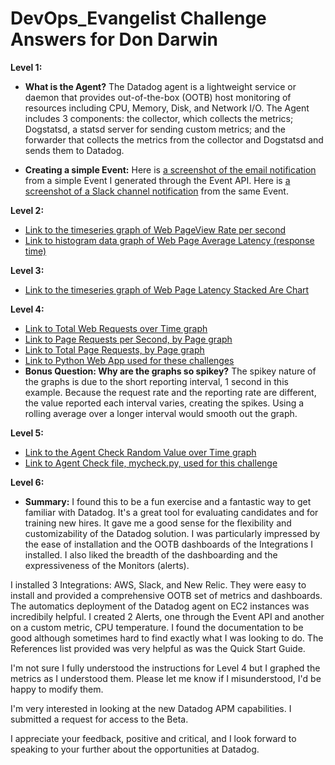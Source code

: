 # DevOps_Evangelist Challenge Answers for Don Darwin

**Level 1:**
  * **What is the Agent?**
      The Datadog agent is a lightweight service or daemon that provides out-of-the-box (OOTB) host monitoring of resources including CPU, Memory, Disk, and Network I/O. The Agent includes 3 components: the collector, which collects the metrics; Dogstatsd, a statsd server for sending custom metrics; and the forwarder that collects the metrics from the collector and Dogstatsd and sends them to Datadog. 

  * **Creating a simple Event:**
      Here is [a screenshot of the email notification](https://github.com/ddarwin/hiring-engineers/blob/master/images/_Monitor_Alert__Triggered__We_received_a_Farce_Event_%E2%80%94_Inbox_and_Events___Datadog.png) from a simple Event I generated through the Event API.
      Here is [a screenshot of a Slack channel notification](https://github.com/ddarwin/hiring-engineers/blob/master/images/API_Event_Slack_notification.png) from the same Event.
 
**Level 2:**
  * [Link to the timeseries graph of Web PageView Rate per second](https://app.datadoghq.com/dash/231347/ddarwinlevel1dashboard?live=true&page=0&is_auto=false&from_ts=1483808200587&to_ts=1483811800587&tile_size=l&fullscreen=173546301)
  * [Link to histogram data graph of Web Page Average Latency (response time)](https://app.datadoghq.com/dash/231347/ddarwinlevel1dashboard?live=true&page=0&is_auto=false&from_ts=1483808317076&to_ts=1483811917076&tile_size=l&fullscreen=173571706)
  
**Level 3:**
  * [Link to the timeseries graph of Web Page Latency Stacked Are Chart](https://app.datadoghq.com/dash/231371/ddarwinlevel3dashboard?live=true&page=0&is_auto=false&from_ts=1483825223896&to_ts=1483828823896&tile_size=m&fullscreen=173575187)
   
**Level 4:**
 * [Link to Total Web Requests over Time graph](https://app.datadoghq.com/dash/231372/ddarwinlevel4dashboard?live=true&page=0&is_auto=false&from_ts=1483825530684&to_ts=1483829130684&tile_size=l&fullscreen=173577937)
 * [Link to Page Requests per Second, by Page graph](https://app.datadoghq.com/dash/231372/ddarwinlevel4dashboard?live=true&page=0&is_auto=false&from_ts=1483825630308&to_ts=1483829230308&tile_size=l&fullscreen=173592246)
 * [Link to Total Page Requests, by Page graph](https://app.datadoghq.com/dash/231372/ddarwinlevel4dashboard?live=true&page=0&is_auto=false&from_ts=1483825739731&to_ts=1483829339731&tile_size=l&fullscreen=173603528)
 * [Link to Python Web App used for these challenges](https://github.com/ddarwin/hiring-engineers/blob/master/source/datadog_web_example.py)
 * **Bonus Question: Why are the graphs so spikey?** The spikey nature of the graphs is due to the short reporting interval, 1 second in this example. Because the request rate and the reporting rate are different, the value reported each interval varies, creating the spikes. Using a rolling average over a longer interval would smooth out the graph.

**Level 5:**
  * [Link to the Agent Check Random Value over Time graph](https://app.datadoghq.com/dash/231358/ddarwinlevel5dashboard-agent-check-example?live=true&page=0&is_auto=false&from_ts=1483826305890&to_ts=1483829905890&tile_size=xl&fullscreen=false)
  * [Link to Agent Check file, mycheck.py, used for this challenge](https://github.com/ddarwin/hiring-engineers/blob/master/source/mycheck.py)
 
**Level 6:**
  * **Summary:** I found this to be a fun exercise and a fantastic way to get familiar with Datadog. It's a great tool for evaluating candidates and for training new hires. It gave me a good sense for the flexibility and customizability of the Datadog solution. I was particularly impressed by the ease of installation and the OOTB dashboards of the Integrations I installed. I also liked the breadth of the dashboarding and the expressiveness of the Monitors (alerts).  
  
  I installed 3 Integrations: AWS, Slack, and New Relic. They were easy to install and provided a comprehensive OOTB set of metrics and dashboards. The automatics deployment of the Datadog agent on EC2 instances was incredibily helpful. I created 2 Alerts, one through the Event API and another on a custom metric, CPU temperature. I found the documentation to be good although sometimes hard to find exactly what I was looking to do. The References list provided was very helpful as was the Quick Start Guide.   
  
  I'm not sure I fully understood the instructions for Level 4 but I graphed the metrics as I understood them. Please let me know if I misunderstood, I'd be happy to modify them. 
  
  I'm very interested in looking at the new Datadog APM capabilities. I submitted a request for access to the Beta. 
  
  I appreciate your feedback, positive and critical, and I look forward to speaking to your further about the opportunities at Datadog. 
